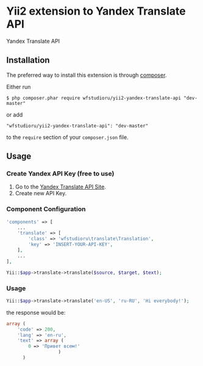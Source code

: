 # Yii2 extension to Yandex Translate API

Yandex Translate API

## Installation

The preferred way to install this extension is through [composer](http://getcomposer.org/download/).

Either run

```
$ php composer.phar require wfstudioru/yii2-yandex-translate-api "dev-master"
```

or add

```
"wfstudioru/yii2-yandex-translate-api": "dev-master"
```

to the ```require``` section of your `composer.json` file.

## Usage

### Create Yandex API Key (free to use)

1. Go to the [Yandex Translate API Site](https://tech.yandex.ru/translate/).
2. Create new API Key.

### Component Configuration

```php
'components' => [
    ...
    'translate' => [
        'class' => 'wfstudioru\translate\Translation',
        'key' => 'INSERT-YOUR-API-KEY',
    ],
    ...
],
```

```php
Yii::$app->translate->translate($source, $target, $text);
```

### Usage

```php
Yii::$app->translate->translate('en-US', 'ru-RU', 'Hi everybody!');
```

the response would be:

```php 
array (
    'code' => 200,    
    'lang' => 'en-ru',
    'text' => array (
        0 => 'Привет всем!' 
                   )
      )

```
